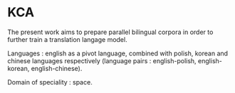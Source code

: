 # KCA

The present work aims to prepare parallel bilingual corpora in order to further train a translation langage model.

Languages : english as a pivot language, combined with polish, korean and chinese languages respectively (language pairs : english-polish, english-korean, english-chinese).

Domain of speciality : space.
